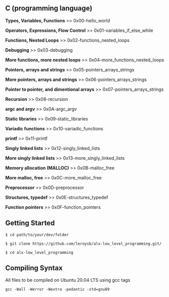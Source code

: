 ## C (programming language)

**Types, Variables, Functions** >> 0x00-hello_world

**Operators, Expressions, Flow Control** >> 0x01-variables_if_else_while

**Functions, Nested Loops** >> 0x02-functions_nested_loops

**Debugging** >> 0x03-debugging

**More functions, more nested loops** >> 0x04-more_functions_nested_loops

**Pointers, arrays and strings** >> 0x05-pointers_arrays_strings

**More pointers, arrays and strings** >> 0x06-pointers_arrays_strings

**Pointer to pointer, and dimentional arrays** >> 0x07-pointers_arrays_strings

**Recursion** >> 0x08-recursion

**argc and argv** >> 0x0A-argc_argv

**Static libraries** >> 0x09-static_libraries

**Variadic functions** >> 0x10-variadic_functions

**printf** >> 0x11-printf

**Singly linked lists** >> 0x12-singly_linked_lists

**More singly linked lists** >> 0x13-more_singly_linked_lists

**Memory allocation (MALLOC)** >> 0x0B-malloc_free

**More malloc, free** >> 0x0C-more_malloc_free

**Preprocessor** >> 0x0D-preprocessor

**Structures, typedef** >> 0x0E-structures_typedef

**Function pointers** >> 0x0F-function_pointers

## Getting Started

`$ cd path/to/your/dev/folder`

`$ git clone https://github.com/leroysb/alx-low_level_programming.git/`

`$ cd alx-low_level_programming`


## Compiling Syntax

All files to be compiled on Ubuntu 20.04 LTS using gcc tags

`gcc -Wall -Werror -Wextra -pedantic -std=gnu89`


